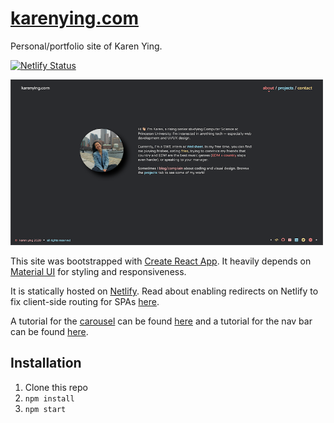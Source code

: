 # [karenying.com](https://karenying.com)

Personal/portfolio site of Karen Ying.

[![Netlify Status](https://api.netlify.com/api/v1/badges/d9b919d2-70aa-4446-827a-966c9ee47c5f/deploy-status)](https://app.netlify.com/sites/karen-ying/deploys)

<img src="./public/preview.png" width="500px">

This site was bootstrapped with [Create React App](https://github.com/facebook/create-react-app). It heavily depends on [Material UI](https://material-ui.com/) for styling and responsiveness. 

It is statically hosted on [Netlify](http://netlify.com/). Read about enabling redirects on Netlify to fix client-side routing for SPAs [here](https://www.blog.karenying.com/posts/404-react-page-not-found).

A tutorial for the [carousel](https://karenying.com/projects) can be found [here](https://www.blog.karenying.com/posts/adding-transitions-to-a-react-carousel-with-material-ui) and a tutorial for the nav bar can be found [here](https://blog.karenying.com/posts/nav-bar-with-dots).

## Installation

1. Clone this repo
2. `npm install`
3. `npm start`
